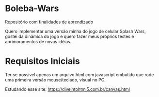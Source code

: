 # Boleba-Wars
Repositório com finalidades de aprendizado

Quero implementar uma versão minha do jogo de celular Splash Wars, gostei da dinâmica do jogo e quero fazer meus próprios testes e aprimoramentos de novas idéias.

# Requisitos Iniciais
Ter se possível apenas um arquivo html com javascript embutido que rode uma primeira versão mouse/teclado, visual no PC.

Estudando esse site:
https://diveintohtml5.com.br/canvas.html
